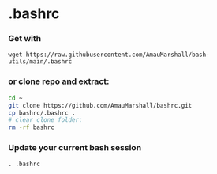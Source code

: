 # .bashrc

### Get with

`wget https://raw.githubusercontent.com/AmauMarshall/bash-utils/main/.bashrc`

### or clone repo and extract:

```bash
cd ~
git clone https://github.com/AmauMarshall/bashrc.git
cp bashrc/.bashrc .
# clear clone folder:
rm -rf bashrc
```

### Update your current bash session

`. .bashrc`
